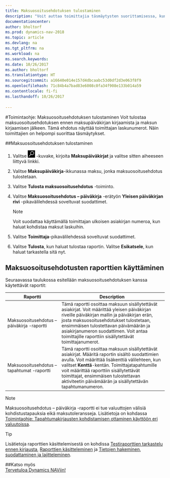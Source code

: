 ```yaml
---
title: Maksuosoitusehdotuksen tulostaminen
description: "Voit auttaa toimittajia täsmäytysten suorittamisessa, kun tulostat maksuosoitusehdotuksen ennen maksupäiväkirjan kirjaamista ja maksun kirjaamisen jälkeen."
documentationcenter: 
author: bholtorf
ms.prod: dynamics-nav-2018
ms.topic: article
ms.devlang: na
ms.tgt_pltfrm: na
ms.workload: na
ms.search.keywords: 
ms.date: 10/26/2017
ms.author: bholtorf
ms.translationtype: HT
ms.sourcegitcommit: a16640e014e157d4dbcaabc53d0df2d3e063f8f9
ms.openlocfilehash: 71c84b4a7bad83e6008c0fa34f908e133b014a59
ms.contentlocale: fi-fi
ms.lasthandoff: 10/26/2017

---
```


#<a name="how-to-print-remittance-advice"></a>Toimintaohje: Maksuosoitusehdotuksen tulostaminen
Voit tulostaa maksuosoitusehdotuksen ennen maksupäiväkirjan kirjaamista ja maksun kirjaamisen jälkeen. Tämä ehdotus näyttää toimittajan laskunumerot. Näin toimittajien on helpompi suorittaa täsmäytykset.

##<a name="to-print-remittance-advice"></a>Maksuosoitusehdotuksen tulostaminen
1. Valitse ![Etsi sivu tai raportti](media/ui-search/search_small.png "Etsi sivu tai raportti -kuvake") -kuvake, kirjoita **Maksupäiväkirjat** ja valitse sitten aiheeseen liittyvä linkki.  
2. Valitse **Maksupäiväkirja**-ikkunassa maksu, jonka maksuosoitusehdotus tulostetaan.  
3. Valitse **Tulosta maksuosoitusehdotus** -toiminto.  
4. Valitse **Maksuosoitusehdotus – päiväkirja** -erätyön **Yleisen päiväkirjan rivi** -pikavälilehdessä soveltuvat suodattimet.  
  
    >[!Note]
    > Voit suodattaa käyttämällä toimittajan ulkoisen asiakirjan numeroa, kun haluat kohdistaa maksut laskuihin.

5. Valitse **Toimittaja**-pikavälilehdessä soveltuvat suodattimet.  
6. Valitse **Tulosta**, kun haluat tulostaa raportin. Valitse **Esikatsele**, kun haluat tarkastella sitä nyt.  

## <a name="using-remittance-advice-reports"></a>Maksuosoitusehdotusten raporttien käyttäminen
Seuraavassa taulukossa esitellään maksuosoitusehdotuksen kanssa käytettävät raportit:

|Raportti|Description|
|----|----|
|Maksuosoitusehdotus – päiväkirja -raportti|Tämä raportti osoittaa maksuun sisällytettävät asiakirjat. Voit määrittää yleisen päiväkirjan riveille päiväkirjan mallin ja päiväkirjan erän, josta maksuosoitusehdotukset tulostetaan, ensimmäisen tulostettavan päivämäärän ja asiakirjanumeron suodattimen. Voit antaa toimittajille raporttiin sisällytettävät toimittajanumerot. |
|Maksuosoitusehdotus – tapahtumat -raportti| Tämä raportti osoittaa maksuun sisällytettävät asiakirjat. Määritä raportin sisältö suodattimien avulla. Voit määrittää lisäkenttiä välilehteen, kun valitset **Kenttä**-kentän. Toimittajatapahtumille voit määrittää raporttiin sisällytettävät toimittajat, ensimmäisen tulostettavan aktiviteetin päivämäärän ja sisällytettävän tapahtumanumeron. |

> [!Note]
> Maksuosoitusehdotus – päiväkirja -raportti ei tue valuuttojen välisiä kohdistustapauksia eikä maksutoleransseja. Lisätietoja on kohdassa [Toimintaohje: Tapahtumakirjausten kohdistamisen ottaminen käyttöön eri valuutoissa](finance-how-enable-application-ledger-entries-different-currencies.md).

> [!Tip]
> Lisätietoja raporttien käsittelemisestä on kohdissa [Testiraporttien tarkastelu ennen kirjausta](ui-how-view-test-reports-posting.md), [Raporttien käsitteleminen](ui-work-report.md) ja [Tietojen hakeminen, suodattaminen ja lajitteleminen](ui-enter-criteria-filters.md).

##<a name="see-also"></a>Katso myös  
[Tervetuloa Dynamics NAViin!](across-get-started.md)

